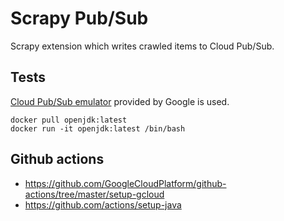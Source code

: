 # Scrapy Pub/Sub

Scrapy extension which writes crawled items to Cloud Pub/Sub.

## Tests

[Cloud Pub/Sub emulator](https://cloud.google.com/pubsub/docs/emulator) provided by Google is used.

```
docker pull openjdk:latest
docker run -it openjdk:latest /bin/bash

```

## Github actions

- https://github.com/GoogleCloudPlatform/github-actions/tree/master/setup-gcloud
- https://github.com/actions/setup-java
